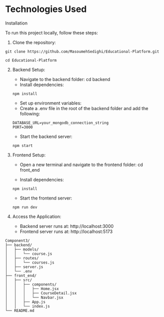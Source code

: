 # Technologies Used

Installation

To run this project locally, follow these steps:

1. Clone the repository:

```
git clone https://github.com/MasoumehSedighi/Educational-Platform.git

cd Educational-Platform

```

2. Backend Setup:

    * Navigate to the backend folder: cd backend
    * Install dependencies:
    ```
    npm install
    ```

    * Set up environment variables:
    * Create a .env file in the root of the backend folder and add the following:
      
    ```
    DATABASE_URL=your_mongodb_connection_string
    PORT=3000
    ```
    * Start the backend server:
    ```
    npm start
    ```

3. Frontend Setup:

    * Open a new terminal and navigate to the frontend folder: cd front_end

    * Install dependencies:

    ```
    npm install
    ```

    * Start the frontend server:
    ```
    npm run dev

    ```

4. Access the Application:

    * Backend server runs at: http://localhost:3000
    * Frontend server runs at: http://localhost:5173

```
Component3/
├── backend/
│   ├── models/
│   │   └── course.js
│   ├── routes/
│   │   └── courses.js
│   ├── server.js
│   └── .env
├── front_end/
│   ├── src/
│   │   ├── components/
│   │   │   ├── Home.jsx
│   │   │   ├── CourseDetail.jsx
│   │   │   └── Navbar.jsx   
│   │   ├── App.js
│   │   └── index.js
└── README.md

```
